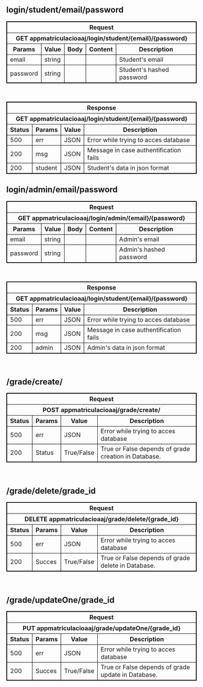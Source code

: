 <!DOCTYPE html>
<html>

<head>
    <style>
        table,
        th,
        td {
            border: 1px solid black;
        }
    </style>
</head>

<body>
    <h2>login/student/email/password</h2>
    <table style="width:100%">
        <tr>
            <th colspan="5">Request</th>
        </tr>
        <tr>
            <th colspan="5">GET appmatriculacioaaj/login/student/{email}/{password}</th>
        </tr>
        <tr>
            <th>Params</th>
            <th>Value</th>
            <th>Body</th>
            <th>Content</th>
            <th>Description</th>
        </tr>
        <tr>
            <td>email</td>
            <td>string</td>
            <td></td>
            <td></td>
            <td>Student's email</td>
        </tr>
        <tr>
            <td>password</td>
            <td>string</td>
            <td></td>
            <td></td>
            <td>Student's hashed password</td>
        </tr>
    </table>
    <br>
    <table style="width:100%">
        <tr>
            <th colspan="4">Response</th>
        </tr>
        <tr>
            <th colspan="4">GET appmatriculacioaaj/login/student/{email}/{password}</th>
        </tr>
        <tr>
            <th>Status</th>
            <th>Params</th>
            <th>Value</th>
            <th>Description</th>
        </tr>
        <tr>
            <td>500</td>
            <td>err</td>
            <td>JSON</td>
            <td>Error while trying to acces database</td>
        </tr>
        <tr>
            <td>200</td>
            <td>msg</td>
            <td>JSON</td>
            <td>Message in case authentification fails</td>
        </tr>
        <tr>
            <td>200</td>
            <td>student</td>
            <td>JSON</td>
            <td>Student's data in json format</td>
        </tr>
    </table>
    <h2>login/admin/email/password</h2>
    <table style="width:100%">
        <tr>
            <th colspan="5">Request</th>
        </tr>
        <tr>
            <th colspan="5">GET appmatriculacioaaj/login/admin/{email}/{password}</th>
        </tr>
        <tr>
            <th>Params</th>
            <th>Value</th>
            <th>Body</th>
            <th>Content</th>
            <th>Description</th>
        </tr>
        <tr>
            <td>email</td>
            <td>string</td>
            <td></td>
            <td></td>
            <td>Admin's email</td>
        </tr>
        <tr>
            <td>password</td>
            <td>string</td>
            <td></td>
            <td></td>
            <td>Admin's hashed password</td>
        </tr>
    </table>
    <br>
    <table style="width:100%">
        <tr>
            <th colspan="4">Response</th>
        </tr>
        <tr>
            <th colspan="4">GET appmatriculacioaaj/login/student/{email}/{password}</th>
        </tr>
        <tr>
            <th>Status</th>
            <th>Params</th>
            <th>Value</th>
            <th>Description</th>
        </tr>
        <tr>
            <td>500</td>
            <td>err</td>
            <td>JSON</td>
            <td>Error while trying to acces database</td>
        </tr>
        <tr>
            <td>200</td>
            <td>msg</td>
            <td>JSON</td>
            <td>Message in case authentification fails</td>
        </tr>
        <tr>
            <td>200</td>
            <td>admin</td>
            <td>JSON</td>
            <td>Admin's data in json format</td>
        </tr>
    </table>
    </br>
    <h2>/grade/create/</h2>
    <table style="width:100%">
        <tr>
            <th colspan="4">Request</th>
        </tr>
        <tr>
            <th colspan="4">POST appmatriculacioaaj/grade/create/</th>
        </tr>
        <tr>
            <th>Status</th>
            <th>Params</th>
            <th>Value</th>
            <th>Description</th>
        </tr>
        <tr>
            <td>500</td>
            <td>err</td>
            <td>JSON</td>
            <td>Error while trying to acces database</td>
        </tr>
        <tr>
            <td>200</td>
            <td>Status</td>
            <td>True/False</td>
            <td>True or False depends of grade creation in Database.</td>
        </tr>
    </table>
    </br>
    <h2>/grade/delete/grade_id</h2>
    <table style="width:100%">
        <tr>
            <th colspan="4">Request</th>
        </tr>
        <tr>
            <th colspan="4">DELETE appmatriculacioaaj/grade/delete/{grade_id}</th>
        </tr>
        <tr>
            <th>Status</th>
            <th>Params</th>
            <th>Value</th>
            <th>Description</th>
        </tr>
        <tr>
            <td>500</td>
            <td>err</td>
            <td>JSON</td>
            <td>Error while trying to acces database</td>
        </tr>
        <tr>
            <td>200</td>
            <td>Succes</td>
            <td>True/False</td>
            <td>True or False depends of grade delete in Database.</td>
        </tr>
    </table>
    </br>
    <h2>/grade/updateOne/grade_id</h2>
    <table style="width:100%">
        <tr>
            <th colspan="4">Request</th>
        </tr>
        <tr>
            <th colspan="4">PUT appmatriculacioaaj/grade/updateOne/{grade_id}</th>
        </tr>
        <tr>
            <th>Status</th>
            <th>Params</th>
            <th>Value</th>
            <th>Description</th>
        </tr>
        <tr>
            <td>500</td>
            <td>err</td>
            <td>JSON</td>
            <td>Error while trying to acces database</td>
        </tr>
        <tr>
            <td>200</td>
            <td>Succes</td>
            <td>True/False</td>
            <td>True or False depends of grade update in Database.</td>
        </tr>
    </table>
</body>

</html>
